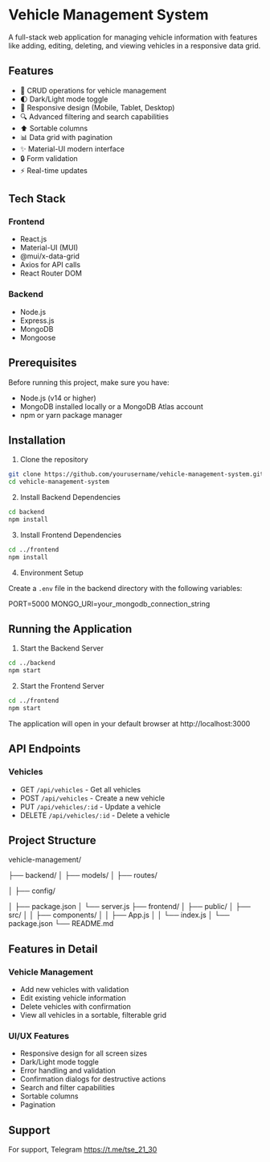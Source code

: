 ﻿# Vehicle Management System

A full-stack web application for managing vehicle information with features like adding, editing, deleting, and viewing vehicles in a responsive data grid.

## Features

- 🚗 CRUD operations for vehicle management
- 🌓 Dark/Light mode toggle
- 📱 Responsive design (Mobile, Tablet, Desktop)
- 🔍 Advanced filtering and search capabilities
- ⬆️ Sortable columns
- 📊 Data grid with pagination
- ✨ Material-UI modern interface
- 🔒 Form validation
- ⚡ Real-time updates

## Tech Stack

### Frontend
- React.js
- Material-UI (MUI)
- @mui/x-data-grid
- Axios for API calls
- React Router DOM

### Backend
- Node.js
- Express.js
- MongoDB
- Mongoose

## Prerequisites

Before running this project, make sure you have:
- Node.js (v14 or higher)
- MongoDB installed locally or a MongoDB Atlas account
- npm or yarn package manager

## Installation

1. Clone the repository

```bash
git clone https://github.com/yourusername/vehicle-management-system.git
cd vehicle-management-system
```

2. Install Backend Dependencies
```bash
cd backend
npm install
```

3. Install Frontend Dependencies
```bash
cd ../frontend
npm install
```

4. Environment Setup

Create a `.env` file in the backend directory with the following variables:

PORT=5000
MONGO_URI=your_mongodb_connection_string

## Running the Application

1. Start the Backend Server
```bash
cd ../backend
npm start
```

2. Start the Frontend Server
```bash
cd ../frontend
npm start
```

The application will open in your default browser at http://localhost:3000

## API Endpoints

### Vehicles
- GET `/api/vehicles` - Get all vehicles
- POST `/api/vehicles` - Create a new vehicle
- PUT `/api/vehicles/:id` - Update a vehicle
- DELETE `/api/vehicles/:id` - Delete a vehicle

## Project Structure
vehicle-management/

├── backend/
│ ├── models/
│ ├── routes/

│ ├── config/

│ ├── package.json
│ └── server.js
├── frontend/
│ ├── public/
│ ├── src/
│ │ ├── components/
│ │ ├── App.js
│ │ └── index.js
│ └── package.json
└── README.md


## Features in Detail

### Vehicle Management
- Add new vehicles with validation
- Edit existing vehicle information
- Delete vehicles with confirmation
- View all vehicles in a sortable, filterable grid

### UI/UX Features
- Responsive design for all screen sizes
- Dark/Light mode toggle
- Error handling and validation
- Confirmation dialogs for destructive actions
- Search and filter capabilities
- Sortable columns
- Pagination
## Support

For support, Telegram https://t.me/tse_21_30
